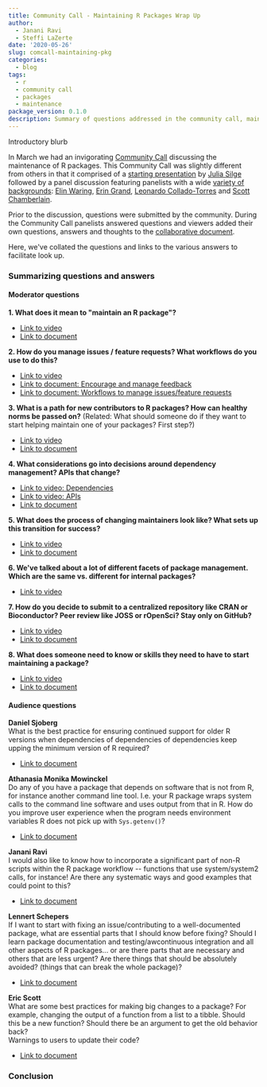 ```yaml
---
title: Community Call - Maintaining R Packages Wrap Up
author:
  - Janani Ravi
  - Steffi LaZerte
date: '2020-05-26'
slug: comcall-maintaining-pkg
categories:
  - blog
tags:
  - r
  - community call
  - packages
  - maintenance
package_version: 0.1.0
description: Summary of questions addressed in the community call, maintaining R packages
---
```


Introductory blurb

In March we had an invigorating [Community Call](/commcalls/2020-03-18/) discussing the maintenance of R packages. 
This Community Call was slightly different from others in that it comprised of a [starting presentation](https://speakerdeck.com/juliasilge/maintaining-an-r-package) by [Julia Silge](/author/julia-silge/) followed by a panel discussion featuring panelists with a wide [variety of backgrounds](/blog/2020/03/04/commcall-mar2020/#speakers): [Elin Waring](/author/elin-waring), [Erin Grand](/author/erin-grand), [Leonardo Collado-Torres](/author/leonardo-collado-torres) and [Scott Chamberlain](/author/scott-chamberlain).  

Prior to the discussion, questions were submitted by the community. 
During the Community Call panelists answered questions and viewers added their own questions, answers and thoughts to the [collaborative document](https://docs.google.com/document/d/1KvuVNU4ICE_FHvJMAfKns_pZnOt_1cgJ4wokxGGuDaE/). 

Here, we've collated the questions and links to the various answers to facilitate look up. 

### Summarizing questions and answers

#### Moderator questions

**1. What does it mean to  "maintain an R package"?** 
- [Link to video](https://vimeo.com/399048757#t=17m01s)
- [Link to document](https://docs.google.com/document/d/1KvuVNU4ICE_FHvJMAfKns_pZnOt_1cgJ4wokxGGuDaE/edit#heading=h.w8lncwza4rft)


**2. How do you manage issues / feature requests? What workflows do you use to do this?**
- [Link to video](https://vimeo.com/399048757#t=22m04s)
- [Link to document: Encourage and manage feedback](https://docs.google.com/document/d/1KvuVNU4ICE_FHvJMAfKns_pZnOt_1cgJ4wokxGGuDaE/edit#heading=h.89gqj51qdulg)
- [Link to document: Workflows to manage issues/feature requests](https://docs.google.com/document/d/1KvuVNU4ICE_FHvJMAfKns_pZnOt_1cgJ4wokxGGuDaE/edit#heading=h.ccqqertq2gox)


**3. What is a path for new contributors to R packages? How can healthy norms be passed on?** 
(Related: What should someone do if they want to start helping maintain one of your packages? First step?)
- [Link to video](https://vimeo.com/399048757#t=30m25s)
- [Link to document](https://docs.google.com/document/d/1KvuVNU4ICE_FHvJMAfKns_pZnOt_1cgJ4wokxGGuDaE/edit#heading=h.iasdrvr3cnko)


**4. What considerations go into decisions around dependency management? APIs that change?**
- [Link to video: Dependencies](https://vimeo.com/399048757#t=33m37s)
- [Link to video: APIs](https://vimeo.com/399048757#t=35m45s)
- [Link to document](https://docs.google.com/document/d/1KvuVNU4ICE_FHvJMAfKns_pZnOt_1cgJ4wokxGGuDaE/edit#heading=h.g0dhr5i6flm3)

<!-- **5. What do you consider when other packages depend on your work?** -->
<!-- - [Link to video](https://vimeo.com/399048757#t=) -->
<!-- - [Link to document](https://docs.google.com/document/d/1KvuVNU4ICE_FHvJMAfKns_pZnOt_1cgJ4wokxGGuDaE/edit#heading=h.w8lncwza4rft) -->

**5. What does the process of changing maintainers look like? What sets up this transition for success?**
- [Link to video](https://vimeo.com/399048757#t=38m27s)
- [Link to document](https://docs.google.com/document/d/1KvuVNU4ICE_FHvJMAfKns_pZnOt_1cgJ4wokxGGuDaE/edit#heading=h.6624x8niikrz)

**6. We've talked about a lot of different facets of package management. Which are the same vs. different for internal packages?**
- [Link to video](https://vimeo.com/399048757#t=41m09s)

**7. How do you decide to submit to a centralized repository like CRAN or Bioconductor? Peer review like JOSS or rOpenSci? Stay only on GitHub?**
- [Link to video](https://vimeo.com/399048757#t=42m43s)
- [Link to document](https://docs.google.com/document/d/1KvuVNU4ICE_FHvJMAfKns_pZnOt_1cgJ4wokxGGuDaE/edit#heading=h.ebytpo161oow)

**8. What does someone need to know or skills they need to have to start maintaining a package?**
- [Link to video](https://vimeo.com/399048757#t=48m01s)
- [Link to document](https://docs.google.com/document/d/1KvuVNU4ICE_FHvJMAfKns_pZnOt_1cgJ4wokxGGuDaE/edit#heading=h.uao03hoinrd0)


#### Audience questions

**Daniel Sjoberg**  
What is the best practice for ensuring continued support for older R versions when dependencies of dependencies of dependencies keep upping the minimum version of R required?

- [Link to document](https://docs.google.com/document/d/1KvuVNU4ICE_FHvJMAfKns_pZnOt_1cgJ4wokxGGuDaE/edit#heading=h.u6de4rghsnnj)


**Athanasia Monika Mowinckel**  
Do any of you have a package that depends on software that is not from R, for instance another command line tool. 
I.e. your R package wraps system calls to the command line software and uses output from that in R. 
How do you improve user experience when the program needs environment variables R does not pick up with `Sys.getenv()`?

- [Link to document](https://docs.google.com/document/d/1KvuVNU4ICE_FHvJMAfKns_pZnOt_1cgJ4wokxGGuDaE/edit#heading=h.5mz42hvitrpf)

**Janani Ravi**  
I would also like to know how to incorporate a significant part of non-R scripts within the R package workflow -- functions that use system/system2 calls, for instance! 
Are there any systematic ways and good examples that could point to this?

- [Link to document](https://docs.google.com/document/d/1KvuVNU4ICE_FHvJMAfKns_pZnOt_1cgJ4wokxGGuDaE/edit#heading=h.zgb6oefaddub)


**Lennert Schepers**   
If I want to start with fixing an issue/contributing to a well-documented package, what are essential parts that I should know before fixing? 
Should I learn package documentation and testing/awcontinuous integration and all other aspects of R packages... or are there parts that are necessary and others that are less urgent? 
Are there things that should be absolutely avoided? (things that can break the whole package)?

- [Link to document](https://docs.google.com/document/d/1KvuVNU4ICE_FHvJMAfKns_pZnOt_1cgJ4wokxGGuDaE/edit#heading=h.t2hv36r5c6dz)


**Eric Scott**  
What are some best practices for making big changes to a package?
For example, changing the output of a function from a list to a tibble.
Should this be a new function? 
Should there be an argument to get the old behavior back?  
Warnings to users to update their code?

- [Link to document](https://docs.google.com/document/d/1KvuVNU4ICE_FHvJMAfKns_pZnOt_1cgJ4wokxGGuDaE/edit#heading=h.8mnxkd5s2m4e)



### Conclusion
